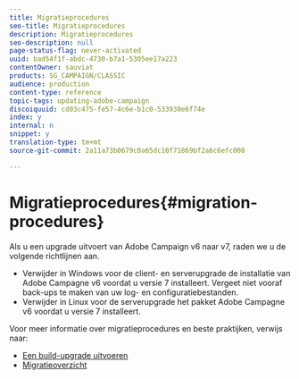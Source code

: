 ```yaml
---
title: Migratieprocedures
seo-title: Migratieprocedures
description: Migratieprocedures
seo-description: null
page-status-flag: never-activated
uuid: bad54f1f-abdc-4730-b7a1-5305ee17a223
contentOwner: sauviat
products: SG_CAMPAIGN/CLASSIC
audience: production
content-type: reference
topic-tags: updating-adobe-campaign
discoiquuid: cd03c475-fe57-4c6e-b1c0-533938e6f74e
index: y
internal: n
snippet: y
translation-type: tm+mt
source-git-commit: 2a11a73b0679c0a65dc10f71869bf2a6c6efc008

---
```



# Migratieprocedures{#migration-procedures}

Als u een upgrade uitvoert van Adobe Campaign v6 naar v7, raden we u de volgende richtlijnen aan.

* Verwijder in Windows voor de client- en serverupgrade de installatie van Adobe Campagne v6 voordat u versie 7 installeert. Vergeet niet vooraf back-ups te maken van uw log- en configuratiebestanden.
* Verwijder in Linux voor de serverupgrade het pakket Adobe Campagne v6 voordat u versie 7 installeert.

Voor meer informatie over migratieprocedures en beste praktijken, verwijs naar:

* [Een build-upgrade uitvoeren](https://docs.campaign.adobe.com/doc/AC/getting_started/EN/buildUpgrade.html)
* [Migratieoverzicht](../../migration/using/about-migration.md)

